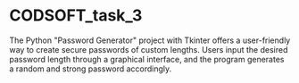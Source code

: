 # CODSOFT_task_3
The Python "Password Generator" project with Tkinter offers a user-friendly way to create secure passwords of custom lengths. Users input the desired password length through a graphical interface, and the program generates a random and strong password accordingly.
